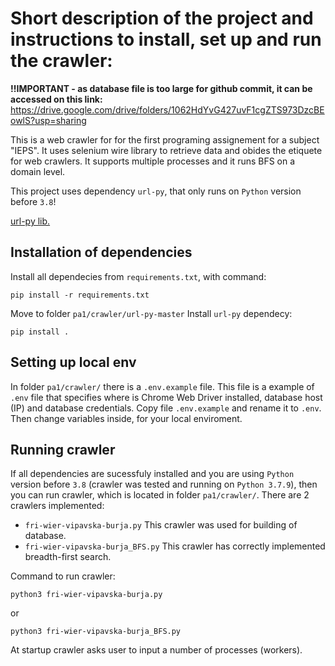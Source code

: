 # Short description of the project and instructions to install, set up and run the crawler:

**!!IMPORTANT - as database file is too large for github commit, it can be accessed on this link:**
https://drive.google.com/drive/folders/1062HdYvG427uvF1cgZTS973DzcBEowlS?usp=sharing


This is a web crawler for for the first programing assignement for a subject "IEPS".
It uses selenium wire library to retrieve data and obides the etiquete for web crawlers.
It supports multiple processes and it runs BFS on a domain level.

This project uses dependency `url-py`, that only runs on `Python` version before `3.8`!

[url-py lib.](https://github.com/seomoz/url-py)

## Installation of dependencies

Install all dependecies from `requirements.txt`, with command:
```
pip install -r requirements.txt
```
Move to folder `pa1/crawler/url-py-master`
Install `url-py` dependecy:
```
pip install .
```

## Setting up local env

In folder `pa1/crawler/` there is a `.env.example` file.
This file is a example of `.env` file that specifies where is Chrome Web Driver installed, database host (IP) and database credentials.
Copy file `.env.example` and rename it to `.env`. Then change variables inside, for your local enviroment.

## Running crawler

If all dependencies are sucessfuly installed and you are using `Python` version before `3.8` (crawler was tested and running on `Python 3.7.9`), then you can run crawler, which is located in folder `pa1/crawler/`.
There are 2 crawlers implemented:
- `fri-wier-vipavska-burja.py` This crawler was used for building of database.
- `fri-wier-vipavska-burja_BFS.py` This crawler has correctly implemented breadth-first search.

Command to run crawler:
```
python3 fri-wier-vipavska-burja.py
```
or
```
python3 fri-wier-vipavska-burja_BFS.py
```

At startup crawler asks user to input a number of processes (workers).
